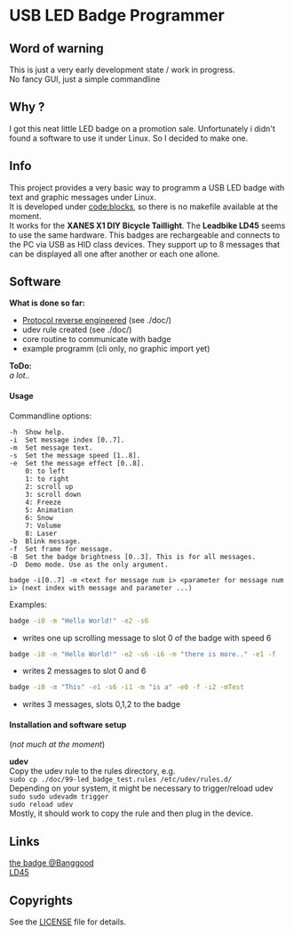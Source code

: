 # USB LED Badge Programmer
## Word of warning
This is just a very early development state / work in progress.<br>
No fancy GUI, just a simple commandline


## Why ?
I got this neat little LED badge on a promotion sale. Unfortunately i didn't found a software to use it under Linux. So I decided to make one.

## Info
This project provides a very basic way to programm a USB LED badge with text and graphic messages under Linux.<br>
It is developed under [code:blocks](http://www.codeblocks.org/), so there is no makefile available at the moment.<br>
It works for the **XANES X1 DIY Bicycle Taillight**. The **Leadbike LD45** seems to use the same hardware.
This badges are rechargeable and connects to the PC via USB as HID class devices. They support up to 8 messages that can be displayed all one after another or each one allone.

## Software

**What is done so far:**
* [Protocol reverse engineered](./doc/XANESX1ProgrammableLEDlightbadgeprotocollreverseengineering.md) (see ./doc/)
* udev rule created (see ./doc/)
* core routine to communicate with badge 
* example programm (cli only, no graphic import yet)

**ToDo:** <br>
*a lot..*


#### Usage
Commandline options:<br>

    -h  Show help.
    -i  Set message index [0..7].
    -m  Set message text.
    -s  Set the message speed [1..8].
    -e  Set the message effect [0..8].
        0: to left
        1: to right
        2: scroll up
        3: scroll down
        4: Freeze
        5: Animation
        6: Snow
        7: Volume
        8: Laser
    -b  Blink message.
    -f  Set frame for message.
    -B  Set the badge brightness [0..3]. This is for all messages.
    -D  Demo mode. Use as the only argument.

```
badge -i[0..7] -m <text for message num i> <parameter for message num i> (next index with message and parameter ...)
```

Examples:<br>
```bash
badge -i0 -m "Hello World!" -e2 -s6
```
- writes one up scrolling message to slot 0 of the badge with speed 6
```bash
badge -i0 -m "Hello World!" -e2 -s6 -i6 -m "there is more.." -e1 -f
```
- writes 2 messages to slot 0 and 6
```bash 
badge -i0 -m "This" -e1 -s6 -i1 -m "is a" -e0 -f -i2 -mTest
```
- writes 3 messages, slots 0,1,2 to the badge

#### Installation and software setup
(*not much at the moment*)

**udev**<br>
Copy the udev rule to the rules directory, e.g.<br>
`sudo cp ./doc/99-led_badge_test.rules /etc/udev/rules.d/`<br>
Depending on your system, it might be necessary to trigger/reload udev<br>
`sudo sudo udevadm trigger` <br>
`sudo reload udev` <br>
Mostly, it should work to copy the rule and then plug in the device.<p>


## Links
[the badge @Banggood](https://www.banggood.com/XANES-X1-DIY-Bicycle-Taillight-Programmable-LED-Electronic-Advertising-Display-Bicycle-TailLight-USB-p-1220458.html) <br>
[LD45](http://en.leadbike.cn/index.php?id=2154)


## Copyrights
See the [LICENSE](./LICENSE) file for details.
